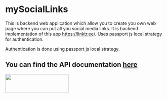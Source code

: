 # mySocialLinks

This is backend web application which allow you to create you own web page where you can put all you social media links. It is backend implementation of this app https://linktr.ee/. Uses passport js local strategy for authentication. 

Authentication is done using   passport js local strategy.


## You can find the API documentation [here](https://documenter.getpostman.com/view/17412794/UVC8D6Si)
<a href="https://documenter.getpostman.com/view/17412794/UVC8D6Si" target="_blank">
    <img src="https://raw.githubusercontent.com/afteracademy/nodejs-backend-architecture-typescript/master/addons/github_assets/api-doc-button.png" width="200" height="60"/>
</a>
